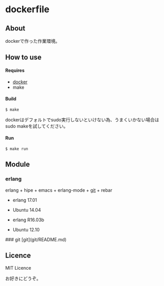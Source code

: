 dockerfile
==========

## About
dockerで作った作業環境。

## How to use
#### Requires
- [docker](http://docker.io)
- make

#### Build

```
$ make
```

dockerはデフォルトでsudo実行しないといけない為、うまくいかない場合はsudo makeを試してください。

#### Run

```
$ make run
```

## Module
### erlang
erlang + hipe + emacs + erlang-mode + [git](#git) + rebar

- erlang 17.01
 - Ubuntu 14.04

- erlang R16.03b
 - Ubuntu 12.10

<a name="git">
### git
[git](git/README.md)

## Licence
MIT Licence

お好きにどうぞ。
